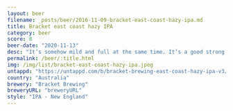 ```yaml
---
layout: beer
filename: _posts/beer/2016-11-09-bracket-east-coast-hazy-ipa.md
title: Bracket east coast hazy IPA
category: beer
score: 8
beer-date: "2020-11-13"
desc: "It’s somehow mild and full at the same time. It’s a good strong staple beer"
permalink: /beer/:title.html
img: /img/list/bracket-east-coast-hazy-ipa.jpeg
untappd: "https://untappd.com/b/bracket-brewing-east-coast-hazy-ipa-v3/4041078"
country: "Australia"
brewery: "Bracket Brewing"
breweryURL: "breweryURL"
style: "IPA - New England"
---
```

